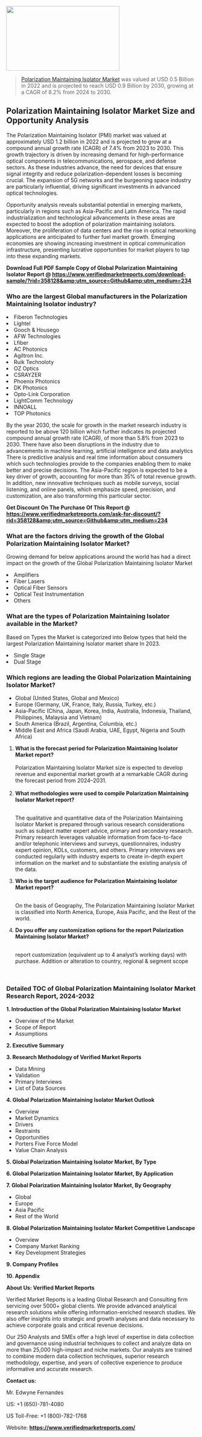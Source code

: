 
<img src="https://ffe5etoiles.com/wp-content/uploads/2024/12/MST1-300x171.png" alt="" width="300" height="171" class="alignnone size-medium wp-image-20088" /><blockquote><p><p><a href="https://www.verifiedmarketreports.com/download-sample/?rid=358128&utm_source=Github&utm_medium=234" target="_blank">Polarization Maintaining Isolator Market</a> was valued at USD 0.5 Billion in 2022 and is projected to reach USD 0.9 Billion by 2030, growing at a CAGR of 8.2% from 2024 to 2030.</p></blockquote><p><h2>Polarization Maintaining Isolator Market Size and Opportunity Analysis</h2><p>The Polarization Maintaining Isolator (PMI) market was valued at approximately USD 1.2 billion in 2022 and is projected to grow at a compound annual growth rate (CAGR) of 7.4% from 2023 to 2030. This growth trajectory is driven by increasing demand for high-performance optical components in telecommunications, aerospace, and defense sectors. As these industries advance, the need for devices that ensure signal integrity and reduce polarization-dependent losses is becoming crucial. The expansion of 5G networks and the burgeoning space industry are particularly influential, driving significant investments in advanced optical technologies.</p><p>Opportunity analysis reveals substantial potential in emerging markets, particularly in regions such as Asia-Pacific and Latin America. The rapid industrialization and technological advancements in these areas are expected to boost the adoption of polarization maintaining isolators. Moreover, the proliferation of data centers and the rise in optical networking applications are anticipated to further fuel market growth. Emerging economies are showing increasing investment in optical communication infrastructure, presenting lucrative opportunities for market players to tap into these expanding markets.</p></p><p class=""><strong>Download Full PDF Sample Copy of Global Polarization Maintaining Isolator Report @ <a href="https://www.verifiedmarketreports.com/download-sample/?rid=358128&amp;utm_source=Github&amp;utm_medium=234" target="_blank">https://www.verifiedmarketreports.com/download-sample/?rid=358128&amp;utm_source=Github&amp;utm_medium=234</a></strong></p><h3 id="" class="">Who are the largest Global manufacturers in the Polarization Maintaining Isolator industry?</h3><p><li>Fiberon Technologies</li><li> Lightel</li><li> Gooch & Housego</li><li> AFW Technologies</li><li> Lfiber</li><li> AC Photonics</li><li> Agiltron Inc.</li><li> Ruik Technoloty</li><li> OZ Optics</li><li> CSRAYZER</li><li> Phoenix Photonics</li><li> DK Photonics</li><li> Opto-Link Corporation</li><li> LightComm Technology</li><li> INNOALL</li><li> TOP Photonics</li></p><div class=""><div class="" dir="" data-message-author-role="" data-message-id="" data-message-model-slug=""><div class=""><div class=""><div class=""><div class="" dir="" data-message-author-role="" data-message-id="" data-message-model-slug=""><div class=""><div class=""><p>By the year 2030, the scale for growth in the market research industry is reported to be above 120 billion which further indicates its projected compound annual growth rate (CAGR), of more than 5.8% from 2023 to 2030. There have also been disruptions in the industry due to advancements in machine learning, artificial intelligence and data analytics There is predictive analysis and real time information about consumers which such technologies provide to the companies enabling them to make better and precise decisions. The Asia-Pacific region is expected to be a key driver of growth, accounting for more than 35% of total revenue growth. In addition, new innovative techniques such as mobile surveys, social listening, and online panels, which emphasize speed, precision, and customization, are also transforming this particular sector.</p><p><strong>Get Discount On The Purchase Of This Report @&nbsp; <a href="https://www.verifiedmarketreports.com/ask-for-discount/?rid=358128&amp;utm_source=Github&amp;utm_medium=234" target="_blank">https://www.verifiedmarketreports.com/ask-for-discount/?rid=358128&amp;utm_source=Github&amp;utm_medium=234</a></strong></p></div></div></div></div></div></div></div></div><h3 id="" class="">What are the factors driving the growth of the Global Polarization Maintaining Isolator Market?</h3><p id="" class="">Growing demand for below applications around the world has had a direct impact on the growth of the Global Polarization Maintaining Isolator Market</p><p id="" class=""><li>Amplifiers</li><li> Fiber Lasers</li><li> Optical Fiber Sensors</li><li> Optical Test Instrumentation</li><li> Others</li></p><h3 id="" class="">What are the types of Polarization Maintaining Isolator available in the Market?</h3><p id="" class="">Based on Types the Market is categorized into Below types that held the largest Polarization Maintaining Isolator market share In 2023.</p><p id="" class=""><li>Single Stage</li><li> Dual Stage</li></p><h3 id="" class="">Which regions are leading the Global Polarization Maintaining Isolator Market?</h3><ul><li>Global (United States, Global and Mexico)</li><li>Europe (Germany, UK, France, Italy, Russia, Turkey, etc.)</li><li>Asia-Pacific (China, Japan, Korea, India, Australia, Indonesia, Thailand, Philippines, Malaysia and Vietnam)</li><li>South America (Brazil, Argentina, Columbia, etc.)</li><li>Middle East and Africa (Saudi Arabia, UAE, Egypt, Nigeria and South Africa)</li></ul><p><ol><li><strong>What is the forecast period for Polarization Maintaining Isolator Market report?<br /></strong><br /><span data-sheets-root="1" data-sheets-value="{&quot;1&quot;:2,&quot;2&quot;:&quot;XXXX size is expected to develop revenue and exponential market growth at a remarkable CAGR during the forecast period from 2024&ndash;2030.&quot;}" data-sheets-userformat="{&quot;2&quot;:12674,&quot;4&quot;:{&quot;1&quot;:2,&quot;2&quot;:16776960},&quot;10&quot;:2,&quot;11&quot;:0,&quot;15&quot;:&quot;Arial&quot;,&quot;16&quot;:12}">Polarization Maintaining Isolator Market size is expected to develop revenue and exponential market growth at a remarkable CAGR during the forecast period from 2024&ndash;2031.</span><br /><br /></li><li><strong>What methodologies were used to compile Polarization Maintaining Isolator Market report?<br /><br /></strong><p>The qualitative and quantitative data of the&nbsp;Polarization Maintaining Isolator Market is prepared through various research considerations such as subject matter expert advice, primary and secondary research. Primary research leverages valuable information from face-to-face and/or telephonic interviews and surveys, questionnaires, industry expert opinion, KOLs, customers, and others. Primary interviews are conducted regularly with industry experts to create in-depth expert information on the market and to substantiate the existing analysis of the data.&nbsp;</p></li><li><strong>Who is the target audience for Polarization Maintaining Isolator Market report?<br /><br /></strong><p>On the basis of Geography, The&nbsp;Polarization Maintaining Isolator Market is classified into North America, Europe, Asia Pacific, and the Rest of the world.</p></li><li><strong>Do you offer any customization options for the report Polarization Maintaining Isolator Market?<br /><br /></strong><p>report customization (equivalent up to 4 analyst&rsquo;s working days) with purchase. Addition or alteration to country, regional &amp; segment scope</p><p>&nbsp;</p></li></ol></p><h3 id="" class="">Detailed TOC of Global Polarization Maintaining Isolator Market Research Report, 2024-2032</h3><p id="" class=""><strong>1. Introduction of the Global Polarization Maintaining Isolator Market</strong></p><ul><li>Overview of the Market</li><li>Scope of Report</li><li>Assumptions</li></ul><p id="" class=""><strong>2. Executive Summary</strong></p><p id="" class=""><strong>3. Research Methodology of&nbsp;Verified Market Reports</strong></p><ul><li>Data Mining</li><li>Validation</li><li>Primary Interviews</li><li>List of Data Sources</li></ul><p id="" class=""><strong>4. Global Polarization Maintaining Isolator Market Outlook</strong></p><ul><li>Overview</li><li>Market Dynamics</li><li>Drivers</li><li>Restraints</li><li>Opportunities</li><li>Porters Five Force Model</li><li>Value Chain Analysis</li></ul><p id="" class=""><strong>5. Global Polarization Maintaining Isolator Market, By&nbsp;Type</strong></p><p id="" class=""><strong>6. Global Polarization Maintaining Isolator Market, By Application</strong></p><p id="" class=""><strong>7. Global Polarization Maintaining Isolator Market, By Geography</strong></p><ul><li>Global</li><li>Europe</li><li>Asia Pacific</li><li>Rest of the World</li></ul><p id="" class=""><strong>8. Global Polarization Maintaining Isolator Market Competitive Landscape</strong></p><ul><li>Overview</li><li>Company Market Ranking</li><li>Key Development Strategies</li></ul><p id="" class=""><strong>9. Company Profiles</strong></p><p id="" class=""><strong>10. Appendix</strong></p><p id="" class=""><strong>About Us: Verified Market Reports</strong></p><p id="" class="">Verified Market Reports is a leading Global Research and Consulting firm servicing over 5000+ global clients. We provide advanced analytical research solutions while offering information-enriched research studies. We also offer insights into strategic and growth analyses and data necessary to achieve corporate goals and critical revenue decisions.</p><p id="" class="">Our 250 Analysts and SMEs offer a high level of expertise in data collection and governance using industrial techniques to collect and analyze data on more than 25,000 high-impact and niche markets. Our analysts are trained to combine modern data collection techniques, superior research methodology, expertise, and years of collective experience to produce informative and accurate research.</p><p id="" class=""><strong>Contact us:</strong></p><p id="" class="">Mr. Edwyne Fernandes</p><p id="" class="">US: +1 (650)-781-4080</p><p id="" class="">US Toll-Free: +1 (800)-782-1768</p><p id="" class="">Website: <a target="" data-test-app-aware-link=""><strong>https://www.verifiedmarketreports.com/</strong></a></p>
